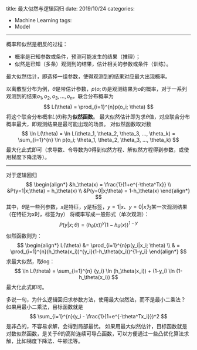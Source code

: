 title: 最大似然与逻辑回归
date: 2019/10/24
categories:
- Machine Learning
tags:
- Model
---


概率和似然是相反的过程：
- 概率是已知参数或条件，预测可能发生的结果（推理）；
- 似然是已知（多条）观测到的结果，估计相关的参数或条件（训练）。

最大似然估计，即选择一组参数，使得观测到的结果对应最大出现概率。

以离散型分布为例，$\theta$是带估计参数，$p(o; \theta)$是观测结果为$o$的概率，对于一系列观测到的结果$o_1, o_2, o_3, ..., o_n$，联合分布概率为
$$
L(\theta) = \prod_{i=1}^{n}p(o_i; \theta)
$$
将这个联合分布概率$L(\theta)$称为**似然函数**。
最大似然估计即为求$\theta$值，对应联合分布概率最大，即观测结果是最可能出现的场景。
对似然函数取对数
$$
\ln L(\theta) = \ln L(\theta_1, \theta_2, \theta_3, ..., \theta_k) = \sum_{i=1}^{n} \ln p(o_i; \theta_1, \theta_2, \theta_3, ..., \theta_k)
$$
最大化此式即可（求导数、令导数为0得到似然方程、解似然方程得到参数，或使用梯度下降法等）。

---

对于逻辑回归
$$
\begin{align*}
&h_\theta(x) = \frac{1}{1+e^{-\theta^Tx}} \\
&P(y=1|x;\theta) = h_\theta(x) \\
&P(y=0|x;\theta) = 1-h_\theta(x)
\end{align*}
$$
其中，$\theta$是一些列参数，$x$是特征，$y$是标签，$y=1|x$、$y=0|x$为某一次观测结果（在特征为x时，标签为y）
将概率写成一般形式（单次观测）：
$$
P(y|x;\theta) = (h_\theta(x))^y(1-h_\theta(x))^{1-y}
$$
似然函数则为：
$$
\begin{align*}
L(\theta) &= \prod_{i=1}^{n}p(y_i|x_i; \theta) \\
& = \prod_{i=1}^{n}(h_\theta(x_i))^{y_i}(1-h_\theta(x_i))^{1-y_i}
\end{align*}
$$
求最大似然，取log：
$$
\ln L(\theta) = \sum_{i=1}^{n} {y_i} \ln (h_\theta(x_i)) + (1-y_i) \ln (1-h_\theta(x_i))
$$
最大化此式即可。

多说一句，为什么逻辑回归求参数方法，使用最大似然法，而不是最小二乘法？
如果用最小二乘法，目标函数就是
$$
\sum_{i=1}^{n}(y_i - \frac{1}{1+e^{-\theta^Tx_i}})^2
$$
是非凸的，不容易求解，会得到局部最优。
如果用最大似然估计，目标函数就是对数似然函数，是关于$\theta$的高阶连续可导凸函数，可以方便通过一些凸优化算法求解，比如梯度下降法、牛顿法等。
